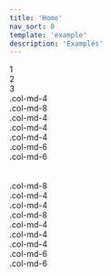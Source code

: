 ```yaml
---
title: 'Home'
nav_sort: 0
template: 'example'
description: 'Examples'
---
```


<div class="container">
    <div class="row">
        <div class="col-md-4 col-lg-8"><div class="box green">1</div></div>
        <div class="col-md-4 col-lg-4"><div class="box red">2</div></div>
		<div class="col-md-4 hidden-lg"><div class="box orange">3</div></div>
    </div>
	<div class="row">
        <div class="col-md-4"><div class="box blue">.col-md-4</div></div>
        <div class="col-md-8"><div class="box yellow">.col-md-8</div></div>
    </div>
    <div class="row">
        <div class="col-md-4">.col-md-4</div>
        <div class="col-md-4">.col-md-4</div>
        <div class="col-md-4">.col-md-4</div>
    </div>
    <div class="row">
        <div class="col-md-6">.col-md-6</div>
        <div class="col-md-6">.col-md-6</div>
    </div>
</div>
<br/>
<br/>
<div class="container-fluid">
    <div class="row">
        <div class="col-md-8"><div class="box green">.col-md-8</div></div>
        <div class="col-md-4"><div class="box red">.col-md-4</div></div>
    </div>
	<div class="row">
        <div class="col-md-4"><div class="box blue">.col-md-4</div></div>
        <div class="col-md-8"><div class="box orange">.col-md-8</div></div>
    </div>
    <div class="row">
        <div class="col-md-4">.col-md-4</div>
        <div class="col-md-4">.col-md-4</div>
        <div class="col-md-4">.col-md-4</div>
    </div>
    <div class="row">
        <div class="col-md-6">.col-md-6</div>
        <div class="col-md-6">.col-md-6</div>
    </div>
</div>